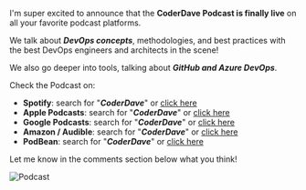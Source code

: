 I'm super excited to announce that the __CoderDave Podcast is finally live__ on all your favorite podcast platforms.

We talk about ___DevOps concepts___, methodologies, and best practices with the best DevOps engineers and architects in the scene!

We also go deeper into tools, talking about ___GitHub and Azure DevOps___.

Check the Podcast on:

- __Spotify__: search for "___CoderDave___" or [click here](https://open.spotify.com/show/6eXkkcPGLQuflPF4J7t8ht)
- __Apple Podcasts__: search for "___CoderDave___" or [click here](https://podcasts.apple.com/us/podcast/the-coderdaves-podcast/id1556397751)
- __Google Podcasts__: search for "___CoderDave___" or [click here](https://podcasts.google.com/feed/aHR0cHM6Ly9mZWVkLnBvZGJlYW4uY29tL2NvZGVyZGF2ZS9mZWVkLnhtbA)
- __Amazon / Audible__: search for "___CoderDave___" or [click here](https://music.amazon.com/podcasts/b4d2951b-3f0c-48ec-900f-8160fa4cf0ed)
- __PodBean__: search for "___CoderDave___" or [click here](https://coderdave.podbean.com/)

Let me know in the comments section below what you think!

![Podcast](https://dev-to-uploads.s3.amazonaws.com/uploads/articles/153ifejkfjhxr0bovlys.png)